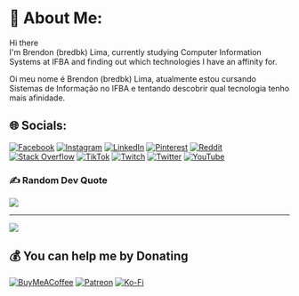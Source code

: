 # 💫 About Me:
Hi there <br>I'm Brendon (bredbk) Lima, currently studying Computer Information Systems at IFBA and finding out which technologies I have an affinity for.

Oi meu nome é Brendon (bredbk) Lima, atualmente estou cursando Sistemas de Informação no IFBA e tentando descobrir qual tecnologia tenho mais afinidade.


## 🌐 Socials:
[![Facebook](https://img.shields.io/badge/Facebook-%231877F2.svg?logo=Facebook&logoColor=white)](https://facebook.com/bredbk) [![Instagram](https://img.shields.io/badge/Instagram-%23E4405F.svg?logo=Instagram&logoColor=white)](https://instagram.com/brendon.s.lima) [![LinkedIn](https://img.shields.io/badge/LinkedIn-%230077B5.svg?logo=linkedin&logoColor=white)](https://linkedin.com/in/bredbk) [![Pinterest](https://img.shields.io/badge/Pinterest-%23E60023.svg?logo=Pinterest&logoColor=white)](https://pinterest.com/brendon_cs) [![Reddit](https://img.shields.io/badge/Reddit-%23FF4500.svg?logo=Reddit&logoColor=white)](https://reddit.com/user/bredbk) [![Stack Overflow](https://img.shields.io/badge/-Stackoverflow-FE7A16?logo=stack-overflow&logoColor=white)](https://stackoverflow.com/users/20170089) [![TikTok](https://img.shields.io/badge/TikTok-%23000000.svg?logo=TikTok&logoColor=white)](https://tiktok.com/@bredbkl) [![Twitch](https://img.shields.io/badge/Twitch-%239146FF.svg?logo=Twitch&logoColor=white)](https://twitch.tv/bredbk) [![Twitter](https://img.shields.io/badge/Twitter-%231DA1F2.svg?logo=Twitter&logoColor=white)](https://twitter.com/bredbk) [![YouTube](https://img.shields.io/badge/YouTube-%23FF0000.svg?logo=YouTube&logoColor=white)](https://youtube.com/c/UC3vOY_rgEPnAa4fSCEcSgHA) 




### ✍️ Random Dev Quote
![](https://quotes-github-readme.vercel.app/api?type=horizontal&theme=radical)



---
[![](https://visitcount.itsvg.in/api?id=bredbk&icon=5&color=0)](https://visitcount.itsvg.in)

  ## 💰 You can help me by Donating
  [![BuyMeACoffee](https://img.shields.io/badge/Buy%20Me%20a%20Coffee-ffdd00?style=for-the-badge&logo=buy-me-a-coffee&logoColor=black)](https://buymeacoffee.com/https://www.buymeacoffee.com/bredbk) [![Patreon](https://img.shields.io/badge/Patreon-F96854?style=for-the-badge&logo=patreon&logoColor=white)](https://patreon.com/https://www.patreon.com/bredbk) [![Ko-Fi](https://img.shields.io/badge/Ko--fi-F16061?style=for-the-badge&logo=ko-fi&logoColor=white)](https://ko-fi.com/bredbk) 

  <!-- Proudly created with GPRM ( https://gprm.itsvg.in ) -->
  

